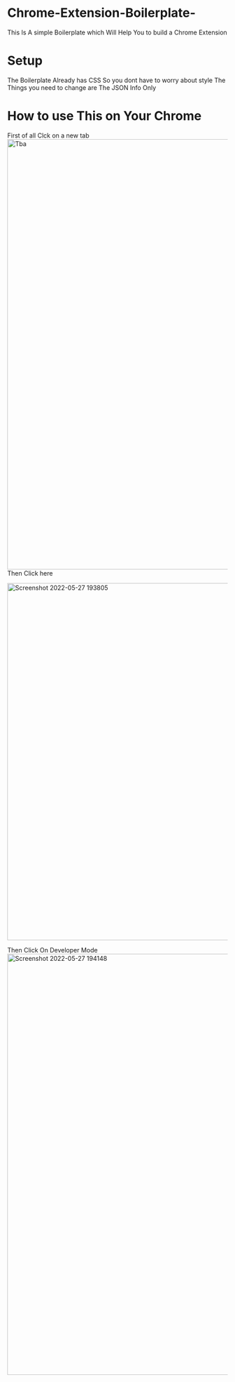 # Chrome-Extension-Boilerplate-
This Is A simple Boilerplate which Will Help You to build a Chrome Extension

# Setup 
The Boilerplate Already has CSS So you dont have to worry about style 
The Things you need to change are The JSON Info Only

# How to use This on Your Chrome
First of all Clck on a new tab
<img width="981" alt="Tba" src="https://user-images.githubusercontent.com/106313240/170708390-d3e8ca28-2011-43ec-b3a7-8237f8fdb406.png">
Then Click here

<img width="814" alt="Screenshot 2022-05-27 193805" src="https://user-images.githubusercontent.com/106313240/170710542-aa791c09-b1dd-4266-9da9-6de1dad44597.png">

Then Click On Developer Mode 
<img width="960" alt="Screenshot 2022-05-27 194148" src="https://user-images.githubusercontent.com/106313240/170711236-6f912050-90b5-4efe-a508-de7ee3977902.png">
